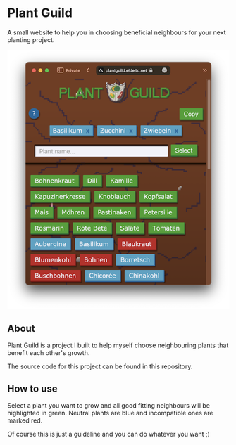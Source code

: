 # Plant Guild

A small website to help you in choosing beneficial neighbours for your next
planting project.

![Screenshot](media/plant-guild-screen.png?raw=true "Screenshot")

## About

Plant Guild is a project I built to help myself choose neighbouring plants that
benefit each other's growth.

The source code for this project can be found in this repository.

## How to use

Select a plant you want to grow and all good fitting neighbours will be
highlighted in green. Neutral plants are blue and incompatible ones are marked
red.

Of course this is just a guideline and you can do whatever you want ;)

